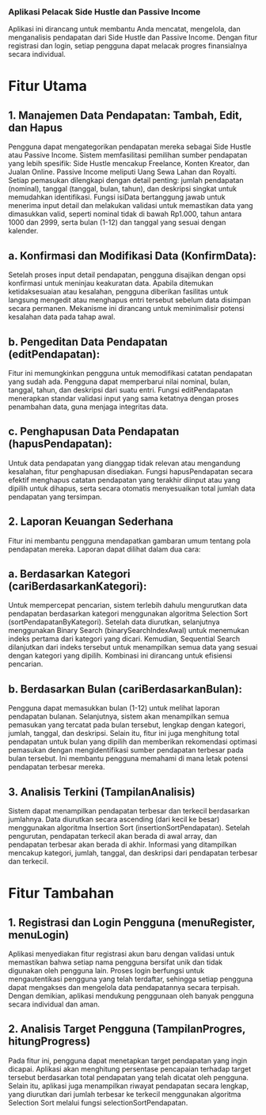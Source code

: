 ### Aplikasi Pelacak Side Hustle dan Passive Income
Aplikasi ini dirancang untuk membantu Anda mencatat, mengelola, dan menganalisis pendapatan dari Side Hustle dan Passive Income. Dengan fitur registrasi dan login, setiap pengguna dapat melacak progres finansialnya secara individual.

# Fitur Utama
## 1. Manajemen Data Pendapatan: Tambah, Edit, dan Hapus
Pengguna dapat mengategorikan pendapatan mereka sebagai Side Hustle atau Passive Income. Sistem memfasilitasi pemilihan sumber pendapatan yang lebih spesifik:
Side Hustle mencakup Freelance, Konten Kreator, dan Jualan Online.
Passive Income meliputi Uang Sewa Lahan dan Royalti. Setiap pemasukan dilengkapi dengan detail penting: jumlah pendapatan (nominal), tanggal (tanggal, bulan, tahun), dan deskripsi singkat untuk memudahkan identifikasi.
Fungsi isiData bertanggung jawab untuk menerima input detail dan melakukan validasi untuk memastikan data yang dimasukkan valid, seperti nominal tidak di bawah Rp1.000, tahun antara 1000 dan 2999, serta bulan (1-12) dan tanggal yang sesuai dengan kalender.

## a. Konfirmasi dan Modifikasi Data (KonfirmData):
Setelah proses input detail pendapatan, pengguna disajikan dengan opsi konfirmasi untuk meninjau keakuratan data. Apabila ditemukan ketidaksesuaian atau kesalahan, pengguna diberikan fasilitas untuk langsung mengedit atau menghapus entri tersebut sebelum data disimpan secara permanen. Mekanisme ini dirancang untuk meminimalisir potensi kesalahan data pada tahap awal.

## b. Pengeditan Data Pendapatan (editPendapatan):
Fitur ini memungkinkan pengguna untuk memodifikasi catatan pendapatan yang sudah ada. Pengguna dapat memperbarui nilai nominal, bulan, tanggal, tahun, dan deskripsi dari suatu entri. Fungsi editPendapatan menerapkan standar validasi input yang sama ketatnya dengan proses penambahan data, guna menjaga integritas data.

## c. Penghapusan Data Pendapatan (hapusPendapatan):
Untuk data pendapatan yang dianggap tidak relevan atau mengandung kesalahan, fitur penghapusan disediakan. Fungsi hapusPendapatan secara efektif menghapus catatan pendapatan yang terakhir diinput atau yang dipilih untuk dihapus, serta secara otomatis menyesuaikan total jumlah data pendapatan yang tersimpan.

## 2. Laporan Keuangan Sederhana
Fitur ini membantu pengguna mendapatkan gambaran umum tentang pola pendapatan mereka. Laporan dapat dilihat dalam dua cara:

## a. Berdasarkan Kategori (cariBerdasarkanKategori):
Untuk mempercepat pencarian, sistem terlebih dahulu mengurutkan data pendapatan berdasarkan kategori menggunakan algoritma Selection Sort (sortPendapatanByKategori). Setelah data diurutkan, selanjutnya menggunakan Binary Search (binarySearchIndexAwal) untuk menemukan indeks pertama dari kategori yang dicari. Kemudian, Sequential Search dilanjutkan dari indeks tersebut untuk menampilkan semua data yang sesuai dengan kategori yang dipilih. Kombinasi ini dirancang untuk efisiensi pencarian.

## b. Berdasarkan Bulan (cariBerdasarkanBulan):
Pengguna dapat memasukkan bulan (1-12) untuk melihat laporan pendapatan bulanan. Selanjutnya, sistem akan menampilkan semua pemasukan yang tercatat pada bulan tersebut, lengkap dengan kategori, jumlah, tanggal, dan deskripsi. Selain itu, fitur ini juga menghitung total pendapatan untuk bulan yang dipilih dan memberikan rekomendasi optimasi pemasukan dengan mengidentifikasi sumber pendapatan terbesar pada bulan tersebut. Ini membantu pengguna memahami di mana letak potensi pendapatan terbesar mereka.

## 3. Analisis Terkini (TampilanAnalisis)
Sistem dapat menampilkan pendapatan terbesar dan terkecil berdasarkan jumlahnya. Data diurutkan secara ascending (dari kecil ke besar) menggunakan algoritma Insertion Sort (insertionSortPendapatan). Setelah pengurutan, pendapatan terkecil akan berada di awal array, dan pendapatan terbesar akan berada di akhir. Informasi yang ditampilkan mencakup kategori, jumlah, tanggal, dan deskripsi dari pendapatan terbesar dan terkecil.

# Fitur Tambahan
## 1. Registrasi dan Login Pengguna (menuRegister, menuLogin)
Aplikasi menyediakan fitur registrasi akun baru dengan validasi untuk memastikan bahwa setiap nama pengguna bersifat unik dan tidak digunakan oleh pengguna lain. Proses login berfungsi untuk mengautentikasi pengguna yang telah terdaftar, sehingga setiap pengguna dapat mengakses dan mengelola data pendapatannya secara terpisah. Dengan demikian, aplikasi mendukung penggunaan oleh banyak pengguna secara individual dan aman.

## 2. Analisis Target Pengguna (TampilanProgres, hitungProgress)
Pada fitur ini, pengguna dapat menetapkan target pendapatan yang ingin dicapai. Aplikasi akan menghitung persentase pencapaian terhadap target tersebut berdasarkan total pendapatan yang telah dicatat oleh pengguna. Selain itu, aplikasi juga menampilkan riwayat pendapatan secara lengkap, yang diurutkan dari jumlah terbesar ke terkecil menggunakan algoritma Selection Sort melalui fungsi selectionSortPendapatan.
